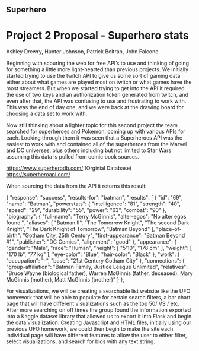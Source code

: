 ## Superhero
# Project 2 Proposal - Superhero stats

Ashley Drewry, Hunter Johnson, Patrick Beltran, John Falcone


Beginning with scouring the web for free API’s to use and thinking of going for something a little more light-hearted than previous projects. We initially started trying to use the twitch API to give us some sort of gaming data either about what games are played most on twitch or what games have the most streamers.  But when we started trying to get into the API it required the use of two keys and an authorization token generated from twitch, and even after that, the API was confusing to use and frustrating to work with. This was the end of day one, and we were back at the drawing board for choosing a data set to work with.

Now still thinking about a lighter topic for this second project the team searched for superheroes and Pokemon, coming up with various APIs for each. Looking through them it was seen that a Superheroes API was the easiest to work with and contained all of the superheroes from the Marvel and DC universes, plus others including but not limited to Star Wars assuming this data is pulled from comic book sources.

https://www.superherodb.com/ (Orginial Database)
https://superheroapi.com/ 

When sourcing the data from the API it returns this result:

{
 "response": "success",
 "results-for": "batman",
 "results": [
   {
     "id": "69",
     "name": "Batman",
     "powerstats": {
       "intelligence": "81",
       "strength": "40",
       "speed": "29",
       "durability": "55",
       "power": "63",
       "combat": "90"
     },
     "biography": {
       "full-name": "Terry McGinnis",
       "alter-egos": "No alter egos found.",
       "aliases": [
         "Batman II",
         "The Tomorrow Knight",
         "The second Dark Knight",
         "The Dark Knight of Tomorrow",
         "Batman Beyond"
       ],
       "place-of-birth": "Gotham City, 25th Century",
       "first-appearance": "Batman Beyond #1",
       "publisher": "DC Comics",
       "alignment": "good"
     },
     "appearance": {
       "gender": "Male",
       "race": "Human",
       "height": [
         "5'10",
         "178 cm"
       ],
       "weight": [
         "170 lb",
         "77 kg"
       ],
       "eye-color": "Blue",
       "hair-color": "Black"
     },
     "work": {
       "occupation": "-",
       "base": "21st Century Gotham City"
     },
     "connections": {
       "group-affiliation": "Batman Family, Justice League Unlimited",
       "relatives": "Bruce Wayne (biological father), Warren McGinnis (father, deceased), Mary McGinnis (mother), Matt McGinnis (brother)"
     }
   },

For visualizations, we will be creating a searchable list website like the UFO homework that will be able to populate for certain search filters, a bar chart page that will have different visualizations such as the top 50/ VS / etc.  After more searching on off times the group found the information exported into a Kaggle dataset library that allowed us to export it into Flask and begin the data visualization.  Creating Javascript and HTML files, initially using our previous UFO homework, we could then begin to make the site each individual page will have different features to allow the user to either filter, select visualizations, and search for bios with any text string. 


